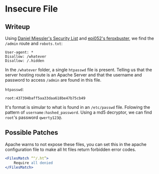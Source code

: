 # Insecure File

## Writeup

Using [Daniel Miessler's Security List](https://github.com/danielmiessler/SecLists.git) and [epi052's feroxbuster](https://github.com/epi052/feroxbuster), we find the `/admin` route and `robots.txt`:
```
User-agent: *
Disallow: /whatever
Disallow: /.hidden
```

In the `/whatever` folder, a single `htpasswd` file is present. Telling us that the server hosting route is an Apache Server and that the username and password to access `/admin` are found in this file.

`htpasswd`:
```
root:437394baff5aa33daa618be47b75cb49
```
It's format is simular to what is found in an `/etc/passwd` file. Folowing the pattern of `username:hashed_password`. Using a md5 decryptor, we can find `root`'s password `qwerty123@`.

## Possible Patches

Apache warns to not expose these files, you can set this in the apache configuration file to make all ht files return forbidden error codes. 
``` apache
<FilesMatch “^/.ht”>
	Require all denied
</FilesMatch>
```